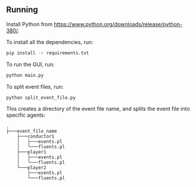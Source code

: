 Running
-------
Install Python from https://www.python.org/downloads/release/python-380/.

To install all the dependencies, run:
```bash
pip install -r requirements.txt
```
    

To run the GUI, run:
```bash
python main.py
```

To split event files, run:
```bash
python split_event_file.py
```
This creates a directory of the event file name, and splits the event file into specific agents:

```
.
├───event_file_name
    ├───conductor1
    │   ├───events.pl
    │   └───fluents.pl
    ├───player1
    │   ├───events.pl
    │   └───fluents.pl
    └───player2
        ├───events.pl
        └───fluents.pl
```
